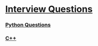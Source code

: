 <link rel="stylesheet" href="../test/style.css">

# [Interview Questions](./interview_questions.md)

### [Python Questions](./python.md)

### [C++](./Cplusplus.md)
